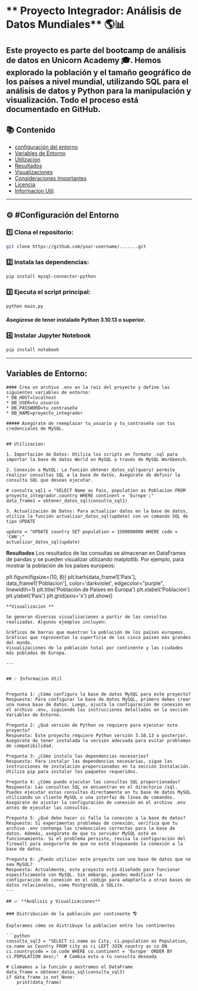#  ** Proyecto Integrador: Análisis de Datos Mundiales** 🌎📊

Este proyecto es parte del bootcamp de análisis de datos en Unicorn Academy 🎓. Hemos explorado la población y el tamaño geográfico de los países a nivel mundial, utilizando SQL para el análisis de datos y Python para la manipulación y visualización. Todo el proceso está documentado en GitHub.
---


## 📚 Contenido

- [configuración del entorno](#configuración_del_entorno)
- [Variables de Entorno](#Variable-de-entorno)
- [Utilizacion](#Utilizacion)
- [Resultados](#resultados)
- [Visualizaciones](#Visualizaciones)
- [Consideraciones Importantes](#Consideraciones-Importantes)
- [Licencia](#Licencia)
- [Informacion Util](#Informacion-util).
---

## ⚙️   #Configuración del Entorno

### 1️⃣ Clona el repositorio:

```bash
git clone https://github.com/your-username/.......git
```

### 2️⃣ Instala las dependencias:

```bash
pip install mysql-connector-python
```

### 3️⃣ Ejecuta el script principal:

```bash
python main.py
```
#### Asegúrese de tener instalado Python 3.10.13 o superior.
### 4️⃣ Instalar Jupyter Notebook
```bash
pip install notebook
```

---
## Variables de Entorno:
```
#### Crea un archivo .env en la raíz del proyecto y define las siguientes variables de entorno:
* DB_HOST=localhost
* DB_USER=tu_usuario
* DB_PASSWORD=tu_contraseña
* DB_NAME=proyecto_integrador

##### Asegúrate de reemplazar tu_usuario y tu_contraseña con tus credenciales de MySQL.


## Utilizacion:

1. Importación de Datos: Utiliza los scripts en formato .sql para importar la base de datos World en MySQL a través de MySQL Workbench.

2. Conexión a MySQL: La función obtener_datos_sql(query) permite realizar consultas SQL a la base de datos. Asegúrate de definir la consulta SQL que deseas ejecutar.

# consulta_sql1 = "SELECT Name as Pais, population as Poblacion FROM proyecto_integrador.country WHERE continent = 'Europe';"
data_frame1 = obtener_datos_sql(consulta_sql1)

3. Actualización de Datos: Para actualizar datos en la base de datos, utiliza la función actualizar_datos_sql(update) con un comando SQL de tipo UPDATE

update = "UPDATE country SET population = 1500000000 WHERE code = 'CHN';"
actualizar_datos_sql(update)
```
**Resultados**
Los resultados de las consultas se almacenan en DataFrames de pandas y se pueden visualizar utilizando matplotlib. Por ejemplo, para mostrar la población de los países europeos:

plt.figure(figsize=(10, 8))
plt.barh(data_frame1['Pais'], data_frame1['Poblacion'], color='darkviolet', edgecolor="purple", linewidth=1)
plt.title('Población de Países en Europa')
plt.xlabel('Población')
plt.ylabel('País')
plt.grid(axis='x')
plt.show()

```
**Visualizacion **

Se generan diversas visualizaciones a partir de las consultas realizadas. Algunos ejemplos incluyen:

Gráficos de barras que muestran la población de los países europeos.
Gráficos que representan la superficie de los cinco países más grandes del mundo.
Visualizaciones de la población total por continente y las ciudades más pobladas de Europa.

---
```

```

## 💡 Informacion Util


Pregunta 1: ¿Cómo configuro la base de datos MySQL para este proyecto?
Respuesta: Para configurar la base de datos MySQL, primero debes crear una nueva base de datos. Luego, ajusta la configuración de conexión en el archivo .env, siguiendo las instrucciones detalladas en la sección Variables de Entorno.

Pregunta 2: ¿Qué versión de Python se requiere para ejecutar este proyecto?
Respuesta: Este proyecto requiere Python versión 3.10.13 o posterior. Asegúrate de tener instalada la versión adecuada para evitar problemas de compatibilidad.

Pregunta 3: ¿Cómo instalo las dependencias necesarias?
Respuesta: Para instalar las dependencias necesarias, sigue las instrucciones de instalación proporcionadas en la sección Instalación. Utiliza pip para instalar los paquetes requeridos.

Pregunta 4: ¿Cómo puedo ejecutar las consultas SQL proporcionadas?
Respuesta: Las consultas SQL se encuentran en el directorio /sql. Puedes ejecutar estas consultas directamente en tu base de datos MySQL utilizando un cliente MySQL o una interfaz de línea de comandos. Asegúrate de ajustar la configuración de conexión en el archivo .env antes de ejecutar las consultas.

Pregunta 5: ¿Qué debo hacer si falla la conexión a la base de datos?
Respuesta: Si experimentas problemas de conexión, verifica que tu archivo .env contenga las credenciales correctas para la base de datos. Además, asegúrate de que tu servidor MySQL esté en funcionamiento. Si el problema persiste, revisa la configuración del firewall para asegurarte de que no esté bloqueando la conexión a la base de datos.

Pregunta 6: ¿Puedo utilizar este proyecto con una base de datos que no sea MySQL?
Respuesta: Actualmente, este proyecto está diseñado para funcionar específicamente con MySQL. Sin embargo, puedes modificar la configuración de conexión en el código para adaptarlo a otras bases de datos relacionales, como PostgreSQL o SQLite.
---

## 📈 **Análisis y Visualizaciones**

### Distribución de la población por continente 🌎

Exploramos cómo se distribuye la poblacion entre los continentes

```python
consulta_sql3 = "SELECT ci.name as City, ci.population as Population, co.name as Country FROM city as ci LEFT JOIN country as co ON ci.countrycode = co.code WHERE co.continent = 'Europe' ORDER BY ci.POPULATION desc;"  # Cambia esto a tu consulta deseada

# Llamamos a la función y mostramos el DataFrame
data_frame = obtener_datos_sql(consulta_sql3)
if data_frame is not None:
    print(data_frame)






